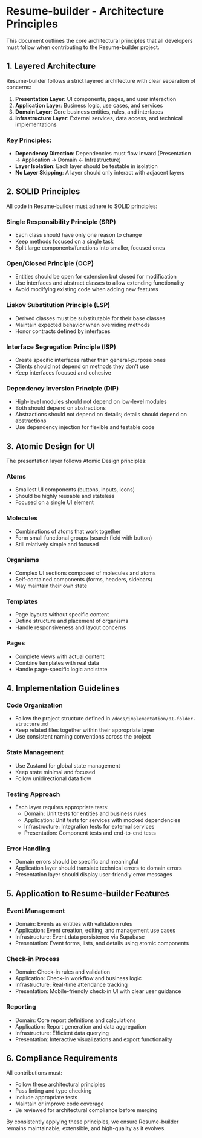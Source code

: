 # Resume-builder - Architecture Principles

This document outlines the core architectural principles that all developers must follow when contributing to the Resume-builder project.

## 1. Layered Architecture

Resume-builder follows a strict layered architecture with clear separation of concerns:

1. **Presentation Layer**: UI components, pages, and user interaction
2. **Application Layer**: Business logic, use cases, and services
3. **Domain Layer**: Core business entities, rules, and interfaces
4. **Infrastructure Layer**: External services, data access, and technical implementations

### Key Principles:

- **Dependency Direction**: Dependencies must flow inward (Presentation → Application → Domain ← Infrastructure)
- **Layer Isolation**: Each layer should be testable in isolation
- **No Layer Skipping**: A layer should only interact with adjacent layers

## 2. SOLID Principles

All code in Resume-builder must adhere to SOLID principles:

### Single Responsibility Principle (SRP)

- Each class should have only one reason to change
- Keep methods focused on a single task
- Split large components/functions into smaller, focused ones

### Open/Closed Principle (OCP)

- Entities should be open for extension but closed for modification
- Use interfaces and abstract classes to allow extending functionality
- Avoid modifying existing code when adding new features

### Liskov Substitution Principle (LSP)

- Derived classes must be substitutable for their base classes
- Maintain expected behavior when overriding methods
- Honor contracts defined by interfaces

### Interface Segregation Principle (ISP)

- Create specific interfaces rather than general-purpose ones
- Clients should not depend on methods they don't use
- Keep interfaces focused and cohesive

### Dependency Inversion Principle (DIP)

- High-level modules should not depend on low-level modules
- Both should depend on abstractions
- Abstractions should not depend on details; details should depend on abstractions
- Use dependency injection for flexible and testable code

## 3. Atomic Design for UI

The presentation layer follows Atomic Design principles:

### Atoms

- Smallest UI components (buttons, inputs, icons)
- Should be highly reusable and stateless
- Focused on a single UI element

### Molecules

- Combinations of atoms that work together
- Form small functional groups (search field with button)
- Still relatively simple and focused

### Organisms

- Complex UI sections composed of molecules and atoms
- Self-contained components (forms, headers, sidebars)
- May maintain their own state

### Templates

- Page layouts without specific content
- Define structure and placement of organisms
- Handle responsiveness and layout concerns

### Pages

- Complete views with actual content
- Combine templates with real data
- Handle page-specific logic and state

## 4. Implementation Guidelines

### Code Organization

- Follow the project structure defined in `/docs/implementation/01-folder-structure.md`
- Keep related files together within their appropriate layer
- Use consistent naming conventions across the project

### State Management

- Use Zustand for global state management
- Keep state minimal and focused
- Follow unidirectional data flow

### Testing Approach

- Each layer requires appropriate tests:
  - Domain: Unit tests for entities and business rules
  - Application: Unit tests for services with mocked dependencies
  - Infrastructure: Integration tests for external services
  - Presentation: Component tests and end-to-end tests

### Error Handling

- Domain errors should be specific and meaningful
- Application layer should translate technical errors to domain errors
- Presentation layer should display user-friendly error messages

## 5. Application to Resume-builder Features

### Event Management

- Domain: Events as entities with validation rules
- Application: Event creation, editing, and management use cases
- Infrastructure: Event data persistence via Supabase
- Presentation: Event forms, lists, and details using atomic components

### Check-in Process

- Domain: Check-in rules and validation
- Application: Check-in workflow and business logic
- Infrastructure: Real-time attendance tracking
- Presentation: Mobile-friendly check-in UI with clear user guidance

### Reporting

- Domain: Core report definitions and calculations
- Application: Report generation and data aggregation
- Infrastructure: Efficient data querying
- Presentation: Interactive visualizations and export functionality

## 6. Compliance Requirements

All contributions must:

- Follow these architectural principles
- Pass linting and type checking
- Include appropriate tests
- Maintain or improve code coverage
- Be reviewed for architectural compliance before merging

By consistently applying these principles, we ensure Resume-builder remains maintainable, extensible, and high-quality as it evolves.
